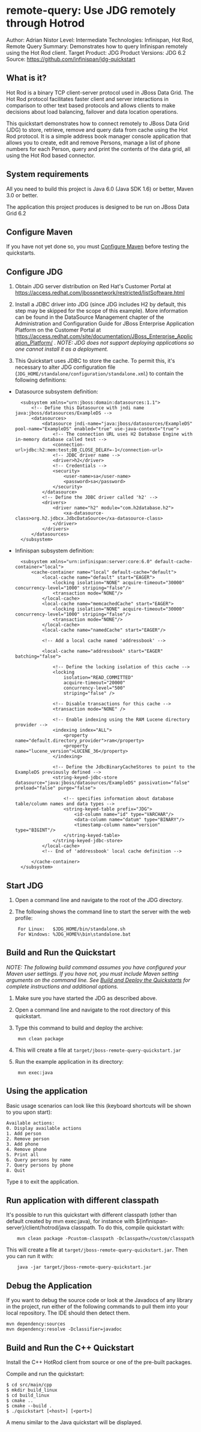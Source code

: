remote-query: Use JDG remotely through Hotrod
================================================
Author: Adrian Nistor
Level: Intermediate
Technologies: Infinispan, Hot Rod, Remote Query
Summary: Demonstrates how to query Infinispan remotely using the Hot Rod client.
Target Product: JDG
Product Versions: JDG 6.2
Source: <https://github.com/infinispan/jdg-quickstart>

What is it?
-----------

Hot Rod is a binary TCP client-server protocol used in JBoss Data Grid. The Hot Rod protocol facilitates faster client and server interactions in comparison to other text based protocols and allows clients to make decisions about load balancing, failover and data location operations.

This quickstart demonstrates how to connect remotely to JBoss Data Grid (JDG) to store, retrieve, remove and query data from cache using the Hot Rod protocol. It is a simple address book manager console application that allows you to create, edit and remove Persons, manage a list of phone numbers for each Person, query and print the contents of the data grid, all using the Hot Rod based connector.


System requirements
-------------------

All you need to build this project is Java 6.0 (Java SDK 1.6) or better, Maven 3.0 or better.

The application this project produces is designed to be run on JBoss Data Grid 6.2

 
Configure Maven
---------------

If you have not yet done so, you must [Configure Maven](../../README.md#configure-maven) before testing the quickstarts.


Configure JDG
-------------

1. Obtain JDG server distribution on Red Hat's Customer Portal at https://access.redhat.com/jbossnetwork/restricted/listSoftware.html

2. Install a JDBC driver into JDG (since JDG includes H2 by default, this step may be skipped for the scope of this example). More information can be found in the DataSource Management chapter of the Administration and Configuration Guide for JBoss Enterprise Application Platform on the Customer Portal at <https://access.redhat.com/site/documentation/JBoss_Enterprise_Application_Platform/> . _NOTE: JDG does not support deploying applications so one cannot install it as a deployment._

3. This Quickstart uses JDBC to store the cache. To permit this, it's necessary to alter JDG configuration file (`JDG_HOME/standalone/configuration/standalone.xml`) to contain the following definitions:
   
* Datasource subsystem definition:

    
        <subsystem xmlns="urn:jboss:domain:datasources:1.1">
            <!-- Define this Datasource with jndi name  java:jboss/datasources/ExampleDS -->
            <datasources>
                <datasource jndi-name="java:jboss/datasources/ExampleDS" pool-name="ExampleDS" enabled="true" use-java-context="true">
                    <!-- The connection URL uses H2 Database Engine with in-memory database called test -->
                    <connection-url>jdbc:h2:mem:test;DB_CLOSE_DELAY=-1</connection-url>
                    <!-- JDBC driver name -->
                    <driver>h2</driver>
                    <!-- Credentials -->
                    <security>
                        <user-name>sa</user-name>
                        <password>sa</password>
                    </security>
                </datasource>
                <!-- Define the JDBC driver called 'h2' -->
                <drivers>
                    <driver name="h2" module="com.h2database.h2">
                        <xa-datasource-class>org.h2.jdbcx.JdbcDataSource</xa-datasource-class>
                    </driver>
                </drivers>
            </datasources>
        </subsystem>

* Infinispan subsystem definition:

        <subsystem xmlns="urn:infinispan:server:core:6.0" default-cache-container="local">
            <cache-container name="local" default-cache="default">
                <local-cache name="default" start="EAGER">
                    <locking isolation="NONE" acquire-timeout="30000" concurrency-level="1000" striping="false"/>
                    <transaction mode="NONE"/>
                </local-cache>
                <local-cache name="memcachedCache" start="EAGER">
                    <locking isolation="NONE" acquire-timeout="30000" concurrency-level="1000" striping="false"/>
                    <transaction mode="NONE"/>
                </local-cache>
                <local-cache name="namedCache" start="EAGER"/>
                
                <!-- Add a local cache named 'addressbook' -->
               
                <local-cache name="addressbook" start="EAGER" batching="false">
                    
                    <!-- Define the locking isolation of this cache -->
                    <locking
                        isolation="READ_COMMITTED"
                        acquire-timeout="20000"
                        concurrency-level="500"
                        striping="false" />
                        
                    <!-- Disable transactions for this cache -->
                    <transaction mode="NONE" />

                    <!-- Enable indexing using the RAM Lucene directory provider -->
                    <indexing index="ALL">
                        <property name="default.directory_provider">ram</property>
                        <property name="lucene_version">LUCENE_36</property>
                    </indexing>
                    
                    <!-- Define the JdbcBinaryCacheStores to point to the ExampleDS previously defined -->
                    <string-keyed-jdbc-store datasource="java:jboss/datasources/ExampleDS" passivation="false" preload="false" purge="false">

                        <!-- specifies information about database table/column names and data types -->
                        <string-keyed-table prefix="JDG">
                            <id-column name="id" type="VARCHAR"/>
                            <data-column name="datum" type="BINARY"/>
                            <timestamp-column name="version" type="BIGINT"/>
                        </string-keyed-table>
                    </string-keyed-jdbc-store>
                </local-cache>
                <!-- End of 'addressbook' local cache definition -->

            </cache-container>
        </subsystem>

Start JDG
---------

1. Open a command line and navigate to the root of the JDG directory.
2. The following shows the command line to start the server with the web profile:

        For Linux:   $JDG_HOME/bin/standalone.sh
        For Windows: %JDG_HOME%\bin\standalone.bat


Build and Run the Quickstart
----------------------------

_NOTE: The following build command assumes you have configured your Maven user settings. If you have not, you must include Maven setting arguments on the command line. See [Build and Deploy the Quickstarts](../../README.md#build-and-deploy-the-quickstarts) for complete instructions and additional options._

1. Make sure you have started the JDG as described above.
2. Open a command line and navigate to the root directory of this quickstart.
3. Type this command to build and deploy the archive:

        mvn clean package 
                
4. This will create a file at `target/jboss-remote-query-quickstart.jar`

5. Run the example application in its directory:

        mvn exec:java
 

Using the application
---------------------
Basic usage scenarios can look like this (keyboard shortcuts will be shown to you upon start):

    Available actions:
    0. Display available actions
    1. Add person
    2. Remove person
    3. Add phone
    4. Remove phone
    5. Print all
    6. Query persons by name
    7. Query persons by phone
    8. Quit

        
Type `8` to exit the application.

Run application with different classpath
----------------------------------------
It's possible to run this quickstart with different classpath (other than default created by mvn exec:java),
for instance with ${infinispan-server}/client/hotrod/java classpath.
To do this, compile quickstart with:

        mvn clean package -Pcustom-classpath -Dclasspath=/custom/classpath

This will create a file at `target/jboss-remote-query-quickstart.jar`.
Then you can run it with:

        java -jar target/jboss-remote-query-quickstart.jar

Debug the Application
---------------------

If you want to debug the source code or look at the Javadocs of any library in the project, run either of the following commands to pull them into your local repository. The IDE should then detect them.

    mvn dependency:sources
    mvn dependency:resolve -Dclassifier=javadoc


Build and Run the C++ Quickstart
--------------------------------

Install the C++ HotRod client from source or one of the pre-built packages.

Compile and run the quickstart:
    
    $ cd src/main/cpp
    $ mkdir build_linux
    $ cd build_linux
    $ cmake ..
    $ cmake --build .
    $ ./quickstart [<host>] [<port>]

A menu similar to the Java quickstart will be displayed.

